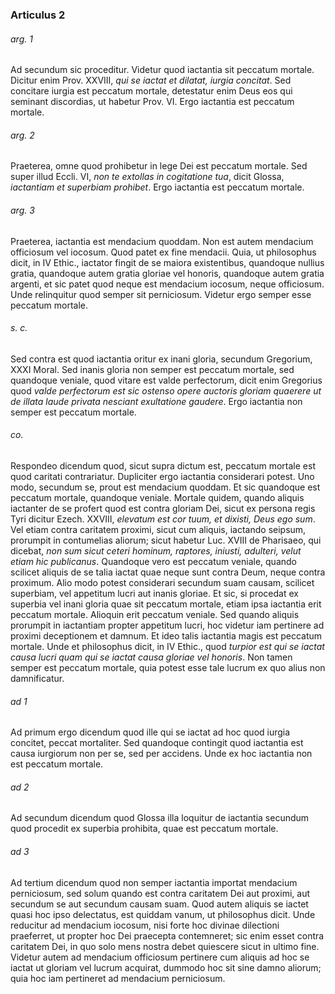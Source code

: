 ### Articulus 2

###### arg. 1
Ad secundum sic proceditur. Videtur quod iactantia sit peccatum mortale. Dicitur enim Prov. XXVIII, *qui se iactat et dilatat, iurgia concitat*. Sed concitare iurgia est peccatum mortale, detestatur enim Deus eos qui seminant discordias, ut habetur Prov. VI. Ergo iactantia est peccatum mortale.

###### arg. 2
Praeterea, omne quod prohibetur in lege Dei est peccatum mortale. Sed super illud Eccli. VI, *non te extollas in cogitatione tua*, dicit Glossa, *iactantiam et superbiam prohibet*. Ergo iactantia est peccatum mortale.

###### arg. 3
Praeterea, iactantia est mendacium quoddam. Non est autem mendacium officiosum vel iocosum. Quod patet ex fine mendacii. Quia, ut philosophus dicit, in IV Ethic., iactator fingit de se maiora existentibus, quandoque nullius gratia, quandoque autem gratia gloriae vel honoris, quandoque autem gratia argenti, et sic patet quod neque est mendacium iocosum, neque officiosum. Unde relinquitur quod semper sit perniciosum. Videtur ergo semper esse peccatum mortale.

###### s. c.
Sed contra est quod iactantia oritur ex inani gloria, secundum Gregorium, XXXI Moral. Sed inanis gloria non semper est peccatum mortale, sed quandoque veniale, quod vitare est valde perfectorum, dicit enim Gregorius quod *valde perfectorum est sic ostenso opere auctoris gloriam quaerere ut de illata laude privata nesciant exultatione gaudere*. Ergo iactantia non semper est peccatum mortale.

###### co.
Respondeo dicendum quod, sicut supra dictum est, peccatum mortale est quod caritati contrariatur. Dupliciter ergo iactantia considerari potest. Uno modo, secundum se, prout est mendacium quoddam. Et sic quandoque est peccatum mortale, quandoque veniale. Mortale quidem, quando aliquis iactanter de se profert quod est contra gloriam Dei, sicut ex persona regis Tyri dicitur Ezech. XXVIII, *elevatum est cor tuum, et dixisti, Deus ego sum*. Vel etiam contra caritatem proximi, sicut cum aliquis, iactando seipsum, prorumpit in contumelias aliorum; sicut habetur Luc. XVIII de Pharisaeo, qui dicebat, *non sum sicut ceteri hominum, raptores, iniusti, adulteri, velut etiam hic publicanus*. Quandoque vero est peccatum veniale, quando scilicet aliquis de se talia iactat quae neque sunt contra Deum, neque contra proximum. Alio modo potest considerari secundum suam causam, scilicet superbiam, vel appetitum lucri aut inanis gloriae. Et sic, si procedat ex superbia vel inani gloria quae sit peccatum mortale, etiam ipsa iactantia erit peccatum mortale. Alioquin erit peccatum veniale. Sed quando aliquis prorumpit in iactantiam propter appetitum lucri, hoc videtur iam pertinere ad proximi deceptionem et damnum. Et ideo talis iactantia magis est peccatum mortale. Unde et philosophus dicit, in IV Ethic., quod *turpior est qui se iactat causa lucri quam qui se iactat causa gloriae vel honoris*. Non tamen semper est peccatum mortale, quia potest esse tale lucrum ex quo alius non damnificatur.

###### ad 1
Ad primum ergo dicendum quod ille qui se iactat ad hoc quod iurgia concitet, peccat mortaliter. Sed quandoque contingit quod iactantia est causa iurgiorum non per se, sed per accidens. Unde ex hoc iactantia non est peccatum mortale.

###### ad 2
Ad secundum dicendum quod Glossa illa loquitur de iactantia secundum quod procedit ex superbia prohibita, quae est peccatum mortale.

###### ad 3
Ad tertium dicendum quod non semper iactantia importat mendacium perniciosum, sed solum quando est contra caritatem Dei aut proximi, aut secundum se aut secundum causam suam. Quod autem aliquis se iactet quasi hoc ipso delectatus, est quiddam vanum, ut philosophus dicit. Unde reducitur ad mendacium iocosum, nisi forte hoc divinae dilectioni praeferret, ut propter hoc Dei praecepta contemneret; sic enim esset contra caritatem Dei, in quo solo mens nostra debet quiescere sicut in ultimo fine. Videtur autem ad mendacium officiosum pertinere cum aliquis ad hoc se iactat ut gloriam vel lucrum acquirat, dummodo hoc sit sine damno aliorum; quia hoc iam pertineret ad mendacium perniciosum.

